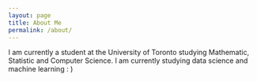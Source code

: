 ```yaml
---
layout: page
title: About Me
permalink: /about/
---
```

I am currently a student at the University of Toronto studying Mathematic, Statistic and Computer Science. 
I am currently studying data science and machine learning : )

